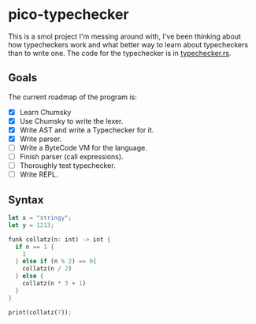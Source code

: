 # pico-typechecker

This is a smol project I'm messing around with,
I've been thinking about how typecheckers work and what better way to learn about typecheckers than to write one.
The code for the typechecker is in [typechecker.rs](src/typechecker.rs).


## Goals

The current roadmap of the program is:

- [x] Learn Chumsky
- [x] Use Chumsky to write the lexer.
- [x] Write AST and write a Typechecker for it.
- [x] Write parser.
- [ ] Write a ByteCode VM for the language.
- [ ] Finish parser (call expressions).
- [ ] Thoroughly test typechecker.
- [ ] Write REPL.

## Syntax

```rust
let x = "stringy";
let y = 1213;

funk collatz(n: int) -> int {
  if n == 1 {
    1
  } else if (n % 2) == 0{
    collatz(n / 2)
  } else {
    collatz(n * 3 + 1)
  }
}

print(collatz(7));
```
